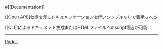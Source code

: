 #[[Documentation]]

[[Open API]]仕様を元にドキュメンテーションを行いシンプルなUIで表示される

[[CLI]]によるドキュメント生成またはHTMLファイルへのscript埋込が可能

---

[Redoc](https://redocly.com/docs/redoc)